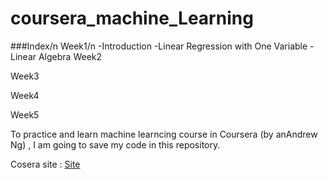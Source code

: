 # coursera_machine_Learning

###Index/n
  Week1/n
    -Introduction
    -Linear Regression with One Variable
    -Linear Algebra
  Week2
    
  Week3
    
  Week4
    
  Week5
    
  
  
To practice and learn machine learncing course in Coursera (by anAndrew Ng) 
, I am going to save my code in this repository.


Cosera site : [Site](https://www.coursera.org/learn/machine-learning/home/info)
